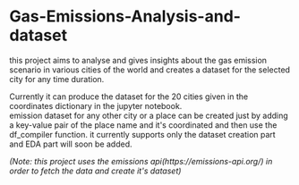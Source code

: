 # Gas-Emissions-Analysis-and-dataset
this project aims to analyse and gives insights about the gas  emission scenario in various cities of the world and creates a dataset for the selected city for any time duration.
<br>
<p>Currently it can produce the dataset for the 20 cities given in the coordinates dictionary in the jupyter notebook. <br>
emission dataset for any other city or a place can be created just by adding a key-value pair of the place name and it's coordinated and then use the df_compiler function.
it currently supports only the dataset creation part and EDA part will soon be added.</p>
<i>(Note: this project uses the emissions api(https://emissions-api.org/) in order to fetch the data and create it's dataset)</i>
